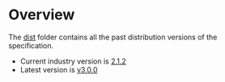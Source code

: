 # Overview

The [dist](.) folder contains all the past distribution versions of the specification.

* Current industry version is [2.1.2](./v2.1.2/account-info-nz-swagger.yaml)
* Latest version is [v3.0.0](./v3.0.0/account-info-nz-openapi.yaml)

